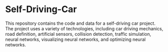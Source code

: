 # Self-Driving-Car
This repository contains the code and data for a self-driving car project. The project uses a variety of technologies, including car driving mechanics, road definition, artificial sensors, collision detection, traffic simulation, neural networks, visualizing neural networks, and optimizing neural networks.
